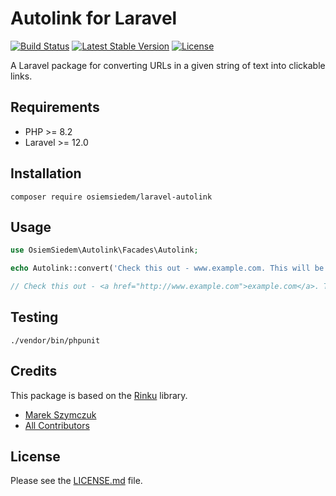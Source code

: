 # Autolink for Laravel

<p>
<a href="https://github.com/osiemsiedem/laravel-autolink/actions"><img src="https://github.com/osiemsiedem/laravel-autolink/workflows/Tests/badge.svg" alt="Build Status"></a>
<a href="https://packagist.org/packages/osiemsiedem/laravel-autolink"><img src="https://img.shields.io/packagist/v/osiemsiedem/laravel-autolink" alt="Latest Stable Version"></a>
<a href="https://packagist.org/packages/osiemsiedem/laravel-autolink"><img src="https://img.shields.io/packagist/l/osiemsiedem/laravel-autolink" alt="License"></a>
</p>

A Laravel package for converting URLs in a given string of text into clickable links.

## Requirements

- PHP >= 8.2
- Laravel >= 12.0

## Installation

```
composer require osiemsiedem/laravel-autolink
```

## Usage

```php
use OsiemSiedem\Autolink\Facades\Autolink;

echo Autolink::convert('Check this out - www.example.com. This will be ignored - <a href="http://example.com">My awesome website</a>.');

// Check this out - <a href="http://www.example.com">example.com</a>. This will be ignored - <a href="http://example.com">My awesome website</a>.
```

## Testing

```
./vendor/bin/phpunit
```

## Credits

This package is based on the [Rinku](https://github.com/vmg/rinku) library.

- [Marek Szymczuk](https://github.com/bonzai)
- [All Contributors](../../contributors)

## License

Please see the [LICENSE.md](LICENSE.md) file.
